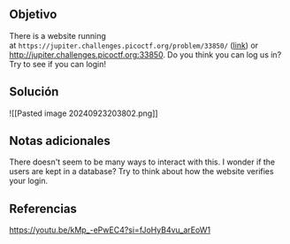
## Objetivo
There is a website running at `https://jupiter.challenges.picoctf.org/problem/33850/` ([link](https://jupiter.challenges.picoctf.org/problem/33850/)) or http://jupiter.challenges.picoctf.org:33850. Do you think you can log us in? Try to see if you can login!
## Solución

![[Pasted image 20240923203802.png]]
## Notas adicionales
There doesn't seem to be many ways to interact with this. I wonder if the users are kept in a database?
Try to think about how the website verifies your login.
## Referencias
https://youtu.be/kMp_-ePwEC4?si=fJoHyB4vu_arEoW1


